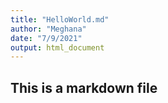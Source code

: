 ```yaml
---
title: "HelloWorld.md"
author: "Meghana"
date: "7/9/2021"
output: html_document
---
```

## This is a markdown file


